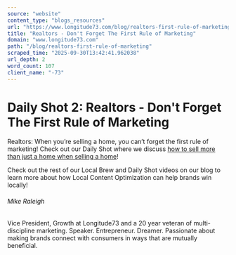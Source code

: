 ```yaml
---
source: "website"
content_type: "blogs_resources"
url: "https://www.longitude73.com/blog/realtors-first-rule-of-marketing"
title: "Realtors - Don't Forget The First Rule of Marketing"
domain: "www.longitude73.com"
path: "/blog/realtors-first-rule-of-marketing"
scraped_time: "2025-09-30T13:42:41.962038"
url_depth: 2
word_count: 107
client_name: "-73"
---
```


# Daily Shot 2: Realtors - Don't Forget The First Rule of Marketing

Realtors: When you’re selling a home, you can’t forget the first rule of marketing! Check out our Daily Shot where we discuss [how to sell more than just a home when selling a home](/blog/the-local-brew-51-helping-realtors-share-their-local-expertise-in-their-digital-presence)!

Check out the rest of our Local Brew and Daily Shot videos on our blog to learn more about how Local Content Optimization can help brands win locally!

###### Mike Raleigh

Vice President, Growth at Longitude73 and a 20 year veteran of multi-discipline marketing. Speaker. Entrepreneur. Dreamer. Passionate about making brands connect with consumers in ways that are mutually beneficial.